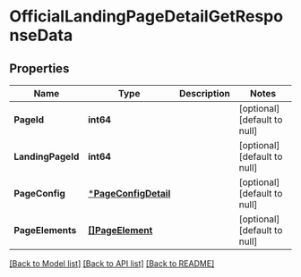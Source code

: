 # OfficialLandingPageDetailGetResponseData

## Properties
Name | Type | Description | Notes
------------ | ------------- | ------------- | -------------
**PageId** | **int64** |  | [optional] [default to null]
**LandingPageId** | **int64** |  | [optional] [default to null]
**PageConfig** | [***PageConfigDetail**](page_config_detail.md) |  | [optional] [default to null]
**PageElements** | [**[]PageElement**](page_element.md) |  | [optional] [default to null]

[[Back to Model list]](../README.md#documentation-for-models) [[Back to API list]](../README.md#documentation-for-api-endpoints) [[Back to README]](../README.md)


